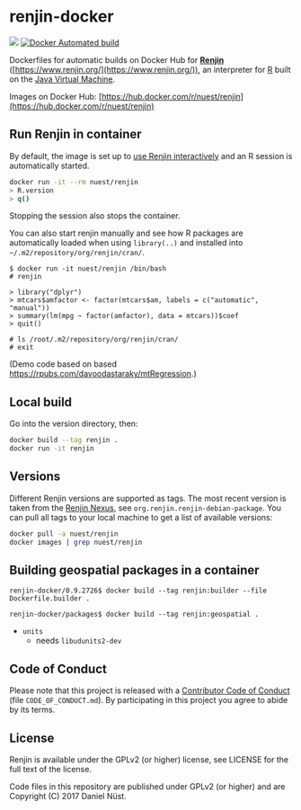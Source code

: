 # renjin-docker

 [![](https://images.microbadger.com/badges/image/nuest/renjin.svg)](https://microbadger.com/images/nuest/renjin "Get your own image badge on microbadger.com") [![Docker Automated build](https://img.shields.io/docker/automated/nuest/renjin.svg)]()

Dockerfiles for automatic builds on Docker Hub for **[Renjin](https://en.wikipedia.org/wiki/Renjin)** ([https://www.renjin.org/](https://www.renjin.org/)), an interpreter for [R](https://en.wikipedia.org/wiki/R_(programming_language)) built on the [Java Virtual Machine](https://en.wikipedia.org/wiki/Java_virtual_machine).

Images on Docker Hub: [https://hub.docker.com/r/nuest/renjin](https://hub.docker.com/r/nuest/renjin)

## Run Renjin in container

By default, the image is set up to [use Renjin interactively](http://docs.renjin.org/en/latest/interactive/index.html) and an R session is automatically started.

```bash
docker run -it --rm nuest/renjin
> R.version
> q()
```

Stopping the session also stops the container.

You can also start renjin manually and see how R packages are automatically loaded when using `library(..)` and installed into `~/.m2/repository/org/renjin/cran/`.

```
$ docker run -it nuest/renjin /bin/bash
# renjin

> library("dplyr")
> mtcars$amfactor <- factor(mtcars$am, labels = c("automatic", "manual"))
> summary(lm(mpg ~ factor(amfactor), data = mtcars))$coef
> quit()

# ls /root/.m2/repository/org/renjin/cran/
# exit
```

(Demo code based on based https://rpubs.com/davoodastaraky/mtRegression.)

## Local build

Go into the version directory, then:

```bash
docker build --tag renjin .
docker run -it renjin
```

## Versions

Different Renjin versions are supported as tags.
The most recent version is taken from the [Renjin Nexus](https://nexus.bedatadriven.com/#view-repositories;public~browsestorage~org/renjin/), see `org.renjin.renjin-debian-package`.
You can pull all tags to your local machine to get a list of available versions:


```bash
docker pull -a nuest/renjin
docker images | grep nuest/renjin
```

## Building geospatial packages in a container

```
renjin-docker/0.9.2726$ docker build --tag renjin:builder --file Dockerfile.builder .

renjin-docker/packages$ docker build --tag renjin:geospatial .
```

- `units`
  - needs `libudunits2-dev`

## Code of Conduct

Please note that this project is released with a [Contributor Code of Conduct](CODE_OF_CONDUCT.md) (file `CODE_OF_CONDUCT.md`).
By participating in this project you agree to abide by its terms.

## License

Renjin is available under the GPLv2 (or higher) license, see LICENSE for the full text of the license.

Code files in this repository are published under GPLv2 (or higher) and are Copyright (C) 2017 Daniel Nüst.
